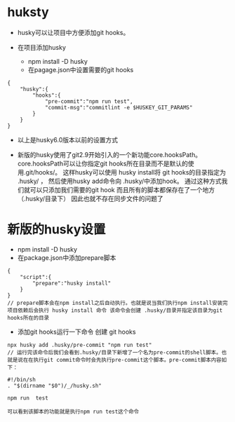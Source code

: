 # huksty

* husky可以让项目中方便添加git hooks。

* 在项目添加husky
    - npm install -D husky
    - 在pagage.json中设置需要的git hooks
```
{
    "husky":{
        "hooks":{
            "pre-commit":"npm run test",
            "commit-msg":"commitlint -e $HUSKEY_GIT_PARAMS"
        }
    }
}
```

* 以上是husky6.0版本以前的设置方式

* 新版的husky使用了git2.9开始引入的一个新功能core.hooksPath。 core.hooksPath可以让你指定git hooks所在目录而不是默认的使用.git/hooks/。 这样husky可以使用 husky install将 git hooks的目录指定为 .husky/ ， 然后使用husky add命令向 .husky/中添加hook。 通过这种方式我们就可以只添加我们需要的git hook 而且所有的脚本都保存在了一个地方（.husky/目录下） 因此也就不存在同步文件的问题了


# 新版的husky设置
* npm install -D husky
* 在package.json中添加prepare脚本
```
{
    "script":{
        "prepare":"husky install"
    }
}
// prepare脚本会在npm install之后自动执行。也就是说当我们执行npm install安装完项目依赖后会执行 husky install 命令 该命令会创建 .husky/目录并指定该目录为git hooks所在的目录
```

* 添加git hooks运行一下命令 创建 git hooks
```
npx husky add .husky/pre-commit "npm run test"
// 运行完该命令后我们会看到.husky/目录下新增了一个名为pre-commit的shell脚本。也就是说在在执行git commit命令时会先执行pre-commit这个脚本。pre-commit脚本内容如下：

#!/bin/sh
. "$(dirname "$0")/_/husky.sh"
   
npm run  test

可以看到该脚本的功能就是执行npm run test这个命令
```

